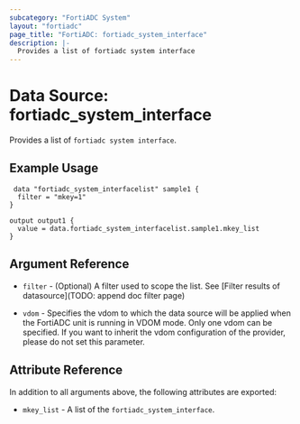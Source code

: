 ```yaml
---
subcategory: "FortiADC System"
layout: "fortiadc"
page_title: "FortiADC: fortiadc_system_interface"
description: |-
  Provides a list of fortiadc system interface
---
```


# Data Source: fortiadc_system_interface
Provides a list of `fortiadc system interface`.

## Example Usage

```hcl
 data "fortiadc_system_interfacelist" sample1 {
  filter = "mkey=1"
}

output output1 {
  value = data.fortiadc_system_interfacelist.sample1.mkey_list
}
```

## Argument Reference

* `filter` - (Optional) A filter used to scope the list. See [Filter results of datasource](TODO: append doc filter page)

* `vdom` - Specifies the vdom to which the data source will be applied when the FortiADC unit is running in VDOM mode. Only one vdom can be specified. If you want to inherit the vdom configuration of the provider, please do not set this parameter.

## Attribute Reference

In addition to all arguments above, the following attributes are exported:

* `mkey_list` -  A list of the `fortiadc_system_interface`.
